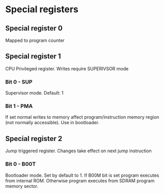 # Special registers
## Special register 0
Mapped to program counter
## Special register 1
CPU Privileged register. Writes require SUPERIVSOR mode
### Bit 0 - SUP
Supervisor mode. Default: 1
### Bit 1 - PMA
If set normal writes to memory affect program/instruction memory region (not normally accessible). Use in bootloader.
## Special register 2
Jump triggered register. Changes take effect on next jump instruction
### Bit 0 - B00T
Bootloader mode. Set by default to 1. If B00M bit is set program executes from internal
ROM. Otherwise program executes from SDRAM program memory sector.